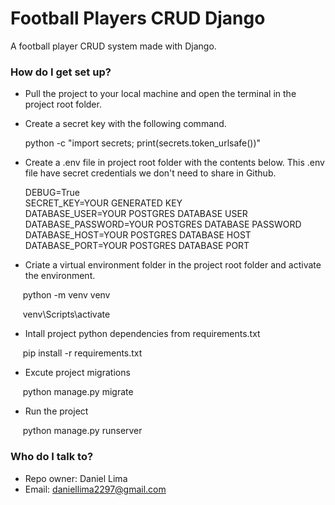 # Football Players CRUD Django #

A football player CRUD system made with Django.

### How do I get set up? ###

- Pull the project to your local machine and open the terminal in the project root folder.
- Create a secret key with the following command.

    python -c "import secrets; print(secrets.token_urlsafe())"
    
- Create a .env file in project root folder with the contents below. This .env file have secret credentials we don't need to share in Github.

    DEBUG=True<br/>
    SECRET_KEY=YOUR GENERATED KEY<br/>
    DATABASE_USER=YOUR POSTGRES DATABASE USER<br/>
    DATABASE_PASSWORD=YOUR POSTGRES DATABASE PASSWORD<br/>
    DATABASE_HOST=YOUR POSTGRES DATABASE HOST<br/>
    DATABASE_PORT=YOUR POSTGRES DATABASE PORT<br/>

- Criate a virtual environment folder in the project root folder and activate the environment.

&nbsp;&nbsp;&nbsp;&nbsp; python -m venv venv</br>
    
&nbsp;&nbsp;&nbsp;&nbsp; venv\Scripts\activate
    
- Intall project python dependencies from requirements.txt

 &nbsp;&nbsp;&nbsp;&nbsp; pip install -r requirements.txt
    
- Excute project migrations

&nbsp;&nbsp;&nbsp;&nbsp; python manage.py migrate

- Run the project

&nbsp;&nbsp;&nbsp;&nbsp; python manage.py runserver

### Who do I talk to? ###

* Repo owner: Daniel Lima
* Email: daniellima2297@gmail.com

